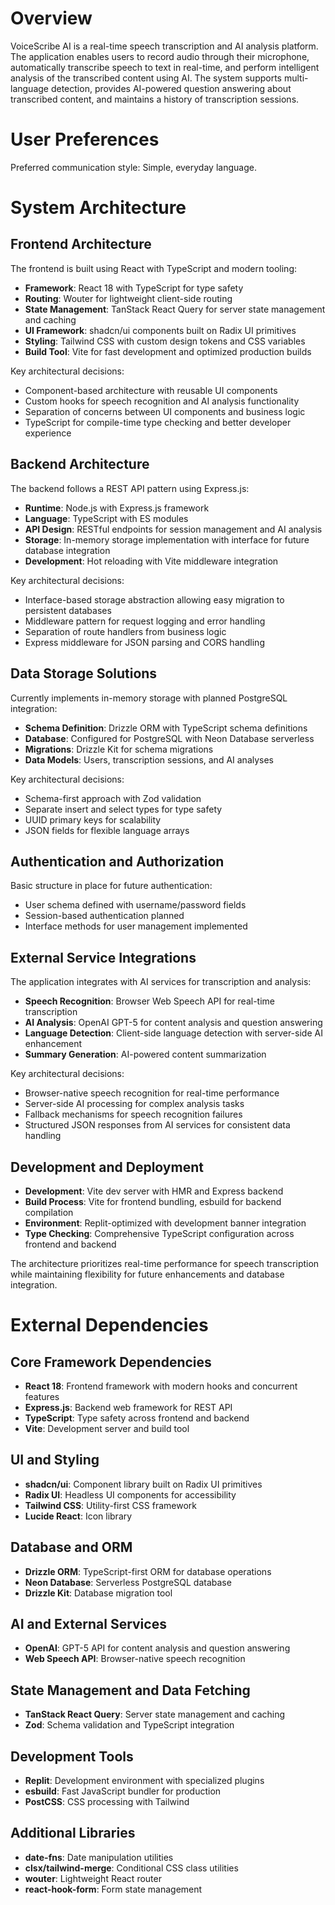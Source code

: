 # Overview

VoiceScribe AI is a real-time speech transcription and AI analysis platform. The application enables users to record audio through their microphone, automatically transcribe speech to text in real-time, and perform intelligent analysis of the transcribed content using AI. The system supports multi-language detection, provides AI-powered question answering about transcribed content, and maintains a history of transcription sessions.

# User Preferences

Preferred communication style: Simple, everyday language.

# System Architecture

## Frontend Architecture

The frontend is built using React with TypeScript and modern tooling:

- **Framework**: React 18 with TypeScript for type safety
- **Routing**: Wouter for lightweight client-side routing
- **State Management**: TanStack React Query for server state management and caching
- **UI Framework**: shadcn/ui components built on Radix UI primitives
- **Styling**: Tailwind CSS with custom design tokens and CSS variables
- **Build Tool**: Vite for fast development and optimized production builds

Key architectural decisions:
- Component-based architecture with reusable UI components
- Custom hooks for speech recognition and AI analysis functionality
- Separation of concerns between UI components and business logic
- TypeScript for compile-time type checking and better developer experience

## Backend Architecture

The backend follows a REST API pattern using Express.js:

- **Runtime**: Node.js with Express.js framework
- **Language**: TypeScript with ES modules
- **API Design**: RESTful endpoints for session management and AI analysis
- **Storage**: In-memory storage implementation with interface for future database integration
- **Development**: Hot reloading with Vite middleware integration

Key architectural decisions:
- Interface-based storage abstraction allowing easy migration to persistent databases
- Middleware pattern for request logging and error handling
- Separation of route handlers from business logic
- Express middleware for JSON parsing and CORS handling

## Data Storage Solutions

Currently implements in-memory storage with planned PostgreSQL integration:

- **Schema Definition**: Drizzle ORM with TypeScript schema definitions
- **Database**: Configured for PostgreSQL with Neon Database serverless
- **Migrations**: Drizzle Kit for schema migrations
- **Data Models**: Users, transcription sessions, and AI analyses

Key architectural decisions:
- Schema-first approach with Zod validation
- Separate insert and select types for type safety
- UUID primary keys for scalability
- JSON fields for flexible language arrays

## Authentication and Authorization

Basic structure in place for future authentication:

- User schema defined with username/password fields
- Session-based authentication planned
- Interface methods for user management implemented

## External Service Integrations

The application integrates with AI services for transcription and analysis:

- **Speech Recognition**: Browser Web Speech API for real-time transcription
- **AI Analysis**: OpenAI GPT-5 for content analysis and question answering
- **Language Detection**: Client-side language detection with server-side AI enhancement
- **Summary Generation**: AI-powered content summarization

Key architectural decisions:
- Browser-native speech recognition for real-time performance
- Server-side AI processing for complex analysis tasks
- Fallback mechanisms for speech recognition failures
- Structured JSON responses from AI services for consistent data handling

## Development and Deployment

- **Development**: Vite dev server with HMR and Express backend
- **Build Process**: Vite for frontend bundling, esbuild for backend compilation
- **Environment**: Replit-optimized with development banner integration
- **Type Checking**: Comprehensive TypeScript configuration across frontend and backend

The architecture prioritizes real-time performance for speech transcription while maintaining flexibility for future enhancements and database integration.

# External Dependencies

## Core Framework Dependencies
- **React 18**: Frontend framework with modern hooks and concurrent features
- **Express.js**: Backend web framework for REST API
- **TypeScript**: Type safety across frontend and backend
- **Vite**: Development server and build tool

## UI and Styling
- **shadcn/ui**: Component library built on Radix UI primitives
- **Radix UI**: Headless UI components for accessibility
- **Tailwind CSS**: Utility-first CSS framework
- **Lucide React**: Icon library

## Database and ORM
- **Drizzle ORM**: TypeScript-first ORM for database operations
- **Neon Database**: Serverless PostgreSQL database
- **Drizzle Kit**: Database migration tool

## AI and External Services
- **OpenAI**: GPT-5 API for content analysis and question answering
- **Web Speech API**: Browser-native speech recognition

## State Management and Data Fetching
- **TanStack React Query**: Server state management and caching
- **Zod**: Schema validation and TypeScript integration

## Development Tools
- **Replit**: Development environment with specialized plugins
- **esbuild**: Fast JavaScript bundler for production
- **PostCSS**: CSS processing with Tailwind

## Additional Libraries
- **date-fns**: Date manipulation utilities
- **clsx/tailwind-merge**: Conditional CSS class utilities
- **wouter**: Lightweight React router
- **react-hook-form**: Form state management